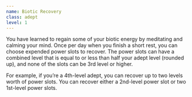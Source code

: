 ```yaml
---
name: Biotic Recovery
class: adept
level: 1
---
```

You have learned to regain some of your biotic energy by meditating and calming your mind. Once per day when you finish
a short rest, you can choose expended power slots to recover. The power slots can have a combined level that is equal
to or less than half your adept level (rounded up), and none of the slots can be 3rd level or higher.

For example, if you’re a 4th-level adept, you can recover up to two levels worth of power slots. You can recover either
a 2nd-level power slot or two 1st-level power slots.
